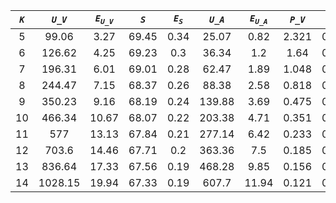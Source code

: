 ﻿| ***`K`*** | ***`U_V`*** | ***`E`<sub>`U_V`</sub>*** | ***`S`*** | ***`E`<sub>`S`</sub>*** | ***`U_A`*** | ***`E`<sub>`U_A`</sub>*** | ***`P_V`*** | ***`E`<sub>`P_V`</sub>*** | ***`P_A`*** | ***`E`<sub>`P_A`</sub>*** |
|:---------:|:-----------:|:-------------------------:|:---------:|:-----------------------:|:-----------:|:-------------------------:|:-----------:|:-------------------------:|:-----------:|:-------------------------:|
| 5         | 99.06       | 3.27                      | 69.45     | 0.34                    | 25.07       | 0.82                      | 2.321       | 0.138                     | 6.475       | 0.446                     |
| 6         | 126.62      | 4.25                      | 69.23     | 0.3                     | 36.34       | 1.2                       | 1.64        | 0.236                     | 4.184       | 0.288                     |
| 7         | 196.31      | 6.01                      | 69.01     | 0.28                    | 62.47       | 1.89                      | 1.048       | 0.073                     | 2.405       | 0.224                     |
| 8         | 244.47      | 7.15                      | 68.37     | 0.26                    | 88.38       | 2.58                      | 0.818       | 0.064                     | 1.544       | 0.119                     |
| 9         | 350.23      | 9.16                      | 68.19     | 0.24                    | 139.88      | 3.69                      | 0.475       | 0.032                     | 0.843       | 0.07                      |
| 10        | 466.34      | 10.67                     | 68.07     | 0.22                    | 203.38      | 4.71                      | 0.351       | 0.026                     | 0.558       | 0.044                     |
| 11        | 577         | 13.13                     | 67.84     | 0.21                    | 277.14      | 6.42                      | 0.233       | 0.009                     | 0.334       | 0.017                     |
| 12        | 703.6       | 14.46                     | 67.71     | 0.2                     | 363.36      | 7.5                       | 0.185       | 0.006                     | 0.243       | 0.008                     |
| 13        | 836.64      | 17.33                     | 67.56     | 0.19                    | 468.28      | 9.85                      | 0.156       | 0.006                     | 0.189       | 0.006                     |
| 14        | 1028.15     | 19.94                     | 67.33     | 0.19                    | 607.7       | 11.94                     | 0.121       | 0.003                     | 0.138       | 0.004                     |
